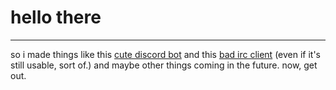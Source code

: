# hello there
---
so i made things
like this [cute discord bot](https://github.com/lambdagit101/juicebot)
and this [bad irc client](https://github.com/lambdagit101/ircnodeclient) (even if it's still usable, sort of.)
and maybe other things coming in the future.
now, get out.
